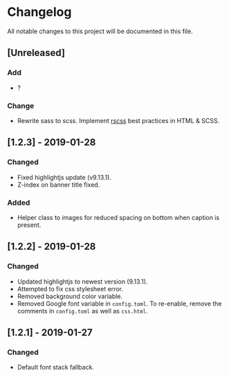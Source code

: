 # Changelog
All notable changes to this project will be documented in this file.

## [Unreleased]
### Add
- ?
### Change
- Rewrite sass to scss. Implement [rscss](https://rscss.io) best practices in HTML & SCSS.

## [1.2.3] - 2019-01-28
### Changed
- Fixed highlightjs update (v9.13.1).
- Z-index on banner title fixed.

### Added
- Helper class to images for reduced spacing on bottom when caption is present.

## [1.2.2] - 2019-01-28
### Changed
- Updated highlightjs to newest version (9.13.1).
- Attempted to fix css stylesheet error.
- Removed background color variable.
- Removed Google font variable in `config.toml`. To re-enable, remove the comments in `config.toml` as well as `css.html`.

## [1.2.1] - 2019-01-27
### Changed
- Default font stack fallback.